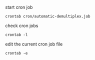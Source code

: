 start cron job

```
crontab cron/automatic-demultiplex.job
```

check cron jobs

```
crontab -l
```

edit the current cron job file

```
crontab -e
```

